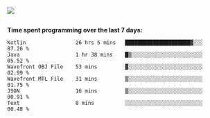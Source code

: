 [![](https://img.shields.io/badge/discord-jonatsp%234844-7289DA?logo=discord)](https://discord.com/users/239510668687048717)

##
**Time spent programming over the last 7 days:**
<!--START_SECTION:waka-->

```text
Kotlin                26 hrs 5 mins   █████████████████████▓░░░   87.26 %
Java                  1 hr 38 mins    █▒░░░░░░░░░░░░░░░░░░░░░░░   05.52 %
Wavefront OBJ File    53 mins         ▓░░░░░░░░░░░░░░░░░░░░░░░░   02.99 %
Wavefront MTL File    31 mins         ▒░░░░░░░░░░░░░░░░░░░░░░░░   01.75 %
JSON                  16 mins         ▒░░░░░░░░░░░░░░░░░░░░░░░░   00.91 %
Text                  8 mins          ░░░░░░░░░░░░░░░░░░░░░░░░░   00.48 %
```

<!--END_SECTION:waka-->
##
